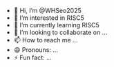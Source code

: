 - 👋 Hi, I’m @WHSeo2025
- 👀 I’m interested in RISC5
- 🌱 I’m currently learning RISC5
- 💞️ I’m looking to collaborate on ...
- 📫 How to reach me ...
- 😄 Pronouns: ...
- ⚡ Fun fact: ...

<!---
WHSeo2025/WHSeo2025 is a ✨ special ✨ repository because its `README.md` (this file) appears on your GitHub profile.
You can click the Preview link to take a look at your changes.
--->
